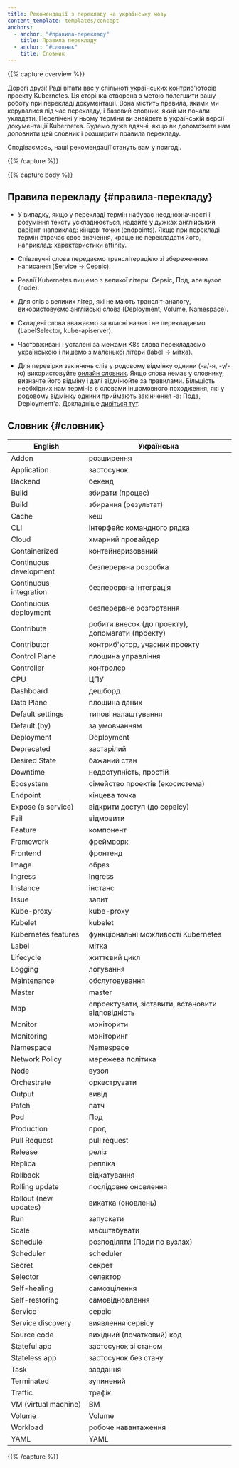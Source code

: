 ```yaml
---
title: Рекомендації з перекладу на українську мову
content_template: templates/concept
anchors:
  - anchor: "#правила-перекладу"
    title: Правила перекладу
  - anchor: "#словник"
    title: Словник
---
```


{{% capture overview %}}

Дорогі друзі! Раді вітати вас у спільноті українських контриб'юторів проекту Kubernetes. Ця сторінка створена з метою полегшити вашу роботу при перекладі документації. Вона містить правила, якими ми керувалися під час перекладу, і базовий словник, який ми почали укладати. Перелічені у ньому терміни ви знайдете в українській версії документації Kubernetes. Будемо дуже вдячні, якщо ви допоможете нам доповнити цей словник і розширити правила перекладу.

Сподіваємось, наші рекомендації стануть вам у пригоді.

{{% /capture %}}

{{% capture body %}}

## Правила перекладу {#правила-перекладу}

* У випадку, якщо у перекладі термін набуває неоднозначності і розуміння тексту ускладнюється, надайте у дужках англійський варіант, наприклад: кінцеві точки (endpoints). Якщо при перекладі термін втрачає своє значення, краще не перекладати його, наприклад: характеристики affinity.

* Співзвучні слова передаємо транслітерацією зі збереженням написання (Service -> Сервіс).

* Реалії Kubernetes пишемо з великої літери: Сервіс, Под, але вузол (node).

* Для слів з великих літер, які не мають трансліт-аналогу, використовуємо англійські слова (Deployment, Volume, Namespace).

* Складені слова вважаємо за власні назви і не перекладаємо (LabelSelector, kube-apiserver).

* Частовживані і усталені за межами K8s слова перекладаємо українською і пишемо з маленької літери (label -> мітка).

* Для перевірки закінчень слів у родовому відмінку однини (-а/-я, -у/-ю) використовуйте [онлайн словник](https://slovnyk.ua/). Якщо слова немає у словнику, визначте його відміну і далі відмінюйте за правилами. Більшість необхідних нам термінів є словами іншомовного походження, які у родовому відмінку однини приймають закінчення -а: Пода, Deployment'а. Докладніше [дивіться тут](https://pidruchniki.com/1948041951499/dokumentoznavstvo/vidminyuvannya_imennikiv).

## Словник {#словник}

English | Українська |
--- | --- |
Addon | розширення |
Application | застосунок |
Backend | бекенд |
Build | збирати (процес) |
Build | збирання (результат) |
Cache | кеш |
CLI | інтерфейс командного рядка |
Cloud | хмарний провайдер |
Containerized | контейнеризований |
Continuous development | безперервна розробка |
Continuous integration | безперервна інтеграція |
Continuous deployment | безперервне розгортання |
Contribute | робити внесок (до проекту), допомагати (проекту) |
Contributor | контриб'ютор, учасник проекту |
Control Plane | площина управління |
Controller | контролер |
CPU | ЦПУ |
Dashboard | дешборд |
Data Plane | площина даних |
Default settings | типові налаштування |
Default (by) | за умовчанням |
Deployment | Deployment |
Deprecated | застарілий |
Desired State | бажаний стан |
Downtime | недоступність, простій |
Ecosystem | сімейство проектів (екосистема) |
Endpoint | кінцева точка |
Expose (a service) | відкрити доступ (до сервісу) |
Fail | відмовити |
Feature | компонент |
Framework | фреймворк |
Frontend | фронтенд |
Image | образ |
Ingress | Ingress |
Instance | інстанс |
Issue | запит |
Kube-proxy | kube-proxy |
Kubelet | kubelet |
Kubernetes features | функціональні можливості Kubernetes |
Label | мітка |
Lifecycle | життєвий цикл |
Logging | логування |
Maintenance | обслуговування |
Master | master |
Map | спроектувати, зіставити, встановити відповідність |
Monitor | моніторити |
Monitoring | моніторинг |
Namespace | Namespace |
Network Policy | мережева політика |
Node | вузол |
Orchestrate | оркеструвати |
Output | вивід |
Patch | патч |
Pod | Под |
Production | прод |
Pull Request | pull request |
Release | реліз |
Replica | репліка |
Rollback | відкатування |
Rolling update | послідовне оновлення |
Rollout (new updates) | викатка (оновлень) |
Run | запускати |
Scale | масштабувати |
Schedule | розподіляти (Поди по вузлах) |
Scheduler | scheduler |
Secret | секрет |
Selector | селектор |
Self-healing | самозцілення |
Self-restoring | самовідновлення |
Service | сервіс |
Service discovery | виявлення сервісу |
Source code | вихідний (початковий) код |
Stateful app | застосунок зі станом |
Stateless app | застосунок без стану |
Task | завдання |
Terminated | зупинений |
Traffic | трафік |
VM (virtual machine) | ВМ |
Volume | Volume |
Workload | робоче навантаження |
YAML | YAML |

{{% /capture %}}

